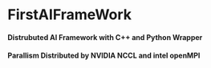# FirstAIFrameWork
#### Distrubuted AI Framework with C++ and Python Wrapper 
#### Parallism Distributed by NVIDIA NCCL and intel openMPI
